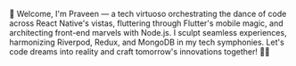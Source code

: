 🌟 Welcome, I'm Praveen — a tech virtuoso orchestrating the dance of code across React Native's vistas, fluttering through Flutter's mobile magic, and architecting front-end marvels with Node.js. I sculpt seamless experiences, harmonizing Riverpod, Redux, and MongoDB in my tech symphonies. Let's code dreams into reality and craft tomorrow's innovations together! 🚀✨
